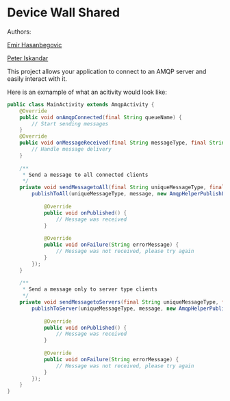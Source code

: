 # Device Wall Shared

Authors:

[Emir Hasanbegovic](https://github.com/xtreme-emir-hasanbegovic)

[Peter Iskandar](https://github.com/xtreme-peter-iskandar)


This project allows your application to connect to an AMQP server and easily interact with it.

Here is an exmample of what an acitivity would look like:

```java
public class MainActivity extends AmqpActivity { 
	@Override
	public void onAmqpConnected(final String queueName) {
		// Start sending messages
	}
	@Override
	public void onMessageReceived(final String messageType, final String messageJson) {
		// Handle message delivery
	}
	
	/**
	 * Send a message to all connected clients
	 */
	private void sendMessagetoAll(final String uniqueMessageType, final String message){
		publishToAll(uniqueMessageType, message, new AmqpHelperPublishListener() {
			
			@Override
			public void onPublished() {
				// Message was received
			}
			
			@Override
			public void onFailure(String errorMessage) {
				// Message was not received, please try again
			}
		});
	}
	
	/**
	 * Send a message only to server type clients
	 */
	private void sendMessagetoServers(final String uniqueMessageType, final String message){
		publishToServer(uniqueMessageType, message, new AmqpHelperPublishListener() {
			
			@Override
			public void onPublished() {
				// Message was received
			}
			
			@Override
			public void onFailure(String errorMessage) {
				// Message was not received, please try again
			}
		});
	}
}
```

